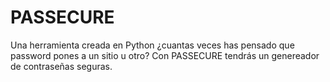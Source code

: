 # PASSECURE
Una herramienta creada en Python ¿cuantas veces has pensado que password pones a un sitio u otro? Con PASSECURE tendrás un genereador de contraseñas seguras.
